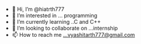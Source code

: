 - 👋 Hi, I’m @hiatrth777
- 👀 I’m interested in ... programming
- 🌱 I’m currently learning ..C and C++
- 💞️ I’m looking to collaborate on ...internship
- 📫 How to reach me ...vyashitarth777@gmail.com

<!---
hiatrth777/hiatrth777 is a ✨ special ✨ repository because its `README.md` (this file) appears on your GitHub profile.
You can click the Preview link to take a look at your changes.
--->

